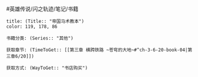 
#英雄传说/闪之轨迹/笔记/书籍
```ad-note
title: (Title:: "帝国马术教本")
color: 119, 178, 86

书籍分类: (Series:: "其他")

获取章节: (TimeToGet:: [[第三章 横跨铁路 ~苍穹的大地~#^ch-3-6-20-book-04|第三章6/20]])

获取方式: (WayToGet:: "书店购买")

```
